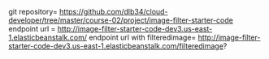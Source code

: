 git repository= https://github.com/dlb34/cloud-developer/tree/master/course-02/project/image-filter-starter-code
endpoint url = http://image-filter-starter-code-dev3.us-east-1.elasticbeanstalk.com/
endpoint url with filteredimage= http://image-filter-starter-code-dev3.us-east-1.elasticbeanstalk.com/filteredimage?
